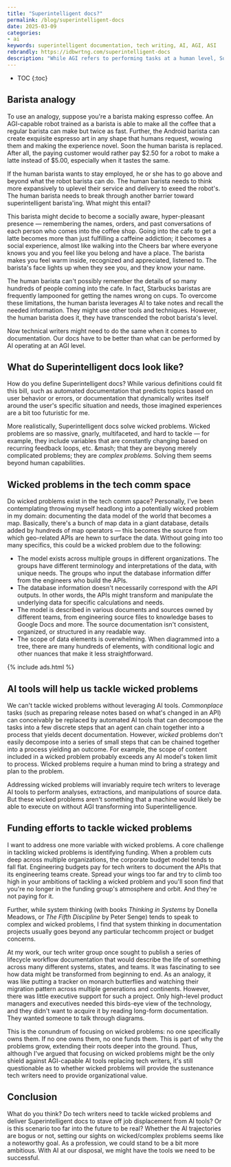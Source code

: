 ```yaml
---
title: "Superintelligent docs?"
permalink: /blog/superintelligent-docs
date: 2025-03-09
categories:
- ai
keywords: superintelligent documentation, tech writing, AI, AGI, ASI
rebrandly: https://idbwrtng.com/superintelligent-docs
description: "While AGI refers to performing tasks at a human level, Superintelligence refers to performing tasks that <i>exceed</i> human capabilities. If tech writers want to survive the AI apocalypse, we'll have to go beyond mere AGI levels of competence and tread water within the Superintelligent space.<br/><br/>Reason being, AI will eventually replace most of what we do, making it such that when AGI is reached, job displacement for tech writers will be more common because AGI will perform the same tasks, only cheaper. But the likelihood of AGI progressing to Superintelligence seems less likely to me (in the same way that moving from assisted driving to fully autonomous driving is so much harder than anyone anticipated). Striving for Superintelligent docs seems like the most logical counter-move against AI's encroachment on tech writer territory."
---
```



* TOC
{:toc}

## Barista analogy

To use an analogy, suppose you're a barista making espresso coffee. An AGI-capable robot trained as a barista is able to make all the coffee that a regular barista can make but twice as fast. Further, the Android barista can create exquisite espresso art in any shape that humans request, wowing them and making the experience novel. Soon the human barista is replaced. After all, the paying customer would rather pay $2.50 for a robot to make a latte instead of $5.00, especially when it tastes the same.

If the human barista wants to stay employed, he or she has to go above and beyond what the robot barista can do. The human barista needs to think more expansively to uplevel their service and delivery to exeed the robot's. The human barista needs to break through another barrier toward superintelligent barista'ing. What might this entail? 

This barista might decide to become a socially aware, hyper-pleasant presence &mdash; remembering the names, orders, and past conversations of each person who comes into the coffee shop. Going into the cafe to get a latte becomes more than just fulfilling a caffeine addiction; it becomes a social experience, almost like walking into the Cheers bar where everyone knows you and you feel like you belong and have a place. The barista makes you feel warm inside, recognized and appreciated, listened to. The barista's face lights up when they see you, and they know your name.

The human barista can't possibly remember the details of so many hundreds of people coming into the cafe. In fact, Starbucks baristas are frequently lampooned for getting the names wrong on cups. To overcome these limitations, the human barista leverages AI to take notes and recall the needed information. They might use other tools and techniques. However, the human barista does it, they have transcended the robot barista's level.

Now technical writers might need to do the same when it comes to documentation. Our docs have to be better than what can be performed by AI operating at an AGI level. 

## What do Superintelligent docs look like?

How do you define Superintelligent docs? While various definitions could fit this bill, such as automated documentation that predicts topics based on user behavior or errors, or documentation that dynamically writes itself around the user's specific situation and needs, those imagined experiences are a bit too futuristic for me. 

More realistically, Superintelligent docs solve wicked problems. Wicked problems are so massive, gnarly, multifaceted, and hard to tackle &mdash; for example, they include variables that are constantly changing based on recurring feedback loops, etc. &mash; that they are beyong merely complicated problems; they are *complex problems*. Solving them seems beyond human capabilities.

## Wicked problems in the tech comm space

Do wicked problems exist in the tech comm space? Personally, I've been contemplating throwing myself headlong into a potentially wicked problem in my domain: documenting the data model of the world that becomes a map. Basically, there's a bunch of map data in a giant database, details added by hundreds of map operators &mdash; this becomes the source from which geo-related APIs are hewn to surface the data. Without going into too many specifics, this could be a wicked problem due to the following:

* The model exists across multiple groups in different organizations. The groups have different terminology and interpretations of the data, with unique needs. The groups who input the database information differ from the engineers who build the APIs.
* The database information doesn't necessarily correspond with the API outputs. In other words, the APIs might transform and manipulate the underlying data for specific calculations and needs.
* The model is described in various documents and sources owned by different teams, from engineering source files to knowledge bases to Google Docs and more. The source documentation isn't consistent, organized, or structured in any readable way.
* The scope of data elements is overwhelming. When diagrammed into a tree, there are many hundreds of elements, with conditional logic and other nuances that make it less straightforward.

{% include ads.html %}

## AI tools will help us tackle wicked problems

We can't tackle wicked problems without leveraging AI tools. *Commonplace* tasks (such as preparing release notes based on what's changed in an API) can conceivably be replaced by automated AI tools that can decompose the tasks into a few discrete steps that an agent can chain together into a process that yields decent documentation. However, *wicked* problems don't easily decompose into a series of small steps that can be chained together into a process yielding an outcome. For example, the scope of content included in a wicked problem probably exceeds any AI model's token limit to process. Wicked problems require a human mind to bring a strategy and plan to the problem. 

Addressing wicked problems will invariably require tech writers to leverage AI tools to perform analyses, extractions, and manipulations of source data. But these wicked problems aren't something that a machine would likely be able to execute on without AGI transforming into Superintelligence.

## Funding efforts to tackle wicked problems

I want to address one more variable with wicked problems. A core challenge in tackling wicked problems is identifying funding. When a problem cuts deep across multiple organizations, the corporate budget model tends to fall flat. Engineering budgets pay for tech writers to document the APIs that its engineering teams create. Spread your wings too far and try to climb too high in your ambitions of tackling a wicked problem and you'll soon find that you're no longer in the funding group's atmosphere and orbit. And they're not paying for it.

Further, while system thinking (with books *Thinking in Systems* by Donella Meadows, or *The Fifth Discipline* by Peter Senge) tends to speak to complex and wicked problems, I find that system thinking in documentation projects usually goes beyond any particular techcomm project or budget concerns. 

At my work, our tech writer group once sought to publish a series of lifecycle workflow documentation that would describe the life of something across many different systems, states, and teams. It was fascinating to see how data might be transformed from beginning to end. As an analogy, it was like putting a tracker on monarch butterflies and watching their migration pattern across multiple generations and continents. However, there was little executive support for such a project. Only high-level product managers and executives needed this birds-eye view of the technology, and they didn't want to acquire it by reading long-form documentation. They wanted someone to talk through diagrams.

This is the conundrum of focusing on wicked problems: no one specifically owns them. If no one owns them, no one funds them. This is part of why the problems grow, extending their roots deeper into the ground. Thus, although I've argued that focusing on wicked problems might be the only shield against AGI-capable AI tools replacing tech writers, it's still questionable as to whether wicked problems will provide the sustenance tech writers need to provide organizational value.

## Conclusion

What do you think? Do tech writers need to tackle wicked problems and deliver Superintelligent docs to stave off job displacement from AI tools? Or is this scenario too far into the future to be real? Whether the AI trajectories are bogus or not, setting our sights on wicked/complex problems seems like a noteworthy goal. As a profession, we could stand to be a bit more ambitious. With AI at our disposal, we might have the tools we need to be successful.

